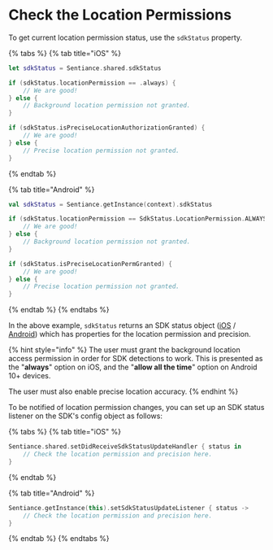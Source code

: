 # Check the Location Permissions

To get current location permission status, use the `sdkStatus` property.

{% tabs %}
{% tab title="iOS" %}
```swift
let sdkStatus = Sentiance.shared.sdkStatus

if (sdkStatus.locationPermission == .always) {
    // We are good!
} else {
    // Background location permission not granted.
}

if (sdkStatus.isPreciseLocationAuthorizationGranted) {
    // We are good!
} else {
    // Precise location permission not granted.
}
```
{% endtab %}

{% tab title="Android" %}
```kotlin
val sdkStatus = Sentiance.getInstance(context).sdkStatus

if (sdkStatus.locationPermission == SdkStatus.LocationPermission.ALWAYS) {
    // We are good!
} else {
    // Background location permission not granted.
}

if (sdkStatus.isPreciseLocationPermGranted) {
    // We are good!
} else {
    // Precise location permission not granted.
}
```
{% endtab %}
{% endtabs %}

In the above example, `sdkStatus` returns an SDK status object ([iOS](../api-reference/ios/sentsdkstatus.md) / [Android](../api-reference/android/sdkstatus/)) which has properties for the location permission and precision.

{% hint style="info" %}
The user must grant the background location access permission in order for SDK detections to work. This is presented as the "**always**" option on iOS, and the "**allow all the time**" option on Android 10+ devices.

The user must also enable precise location accuracy.
{% endhint %}

To be notified of location permission changes, you can set up an SDK status listener on the SDK's config object as follows:&#x20;

{% tabs %}
{% tab title="iOS" %}
```swift
Sentiance.shared.setDidReceiveSdkStatusUpdateHandler { status in
    // Check the location permission and precision here.
}
```
{% endtab %}

{% tab title="Android" %}
```kotlin
Sentiance.getInstance(this).setSdkStatusUpdateListener { status -> 
    // Check the location permission and precision here.
}
```
{% endtab %}
{% endtabs %}
